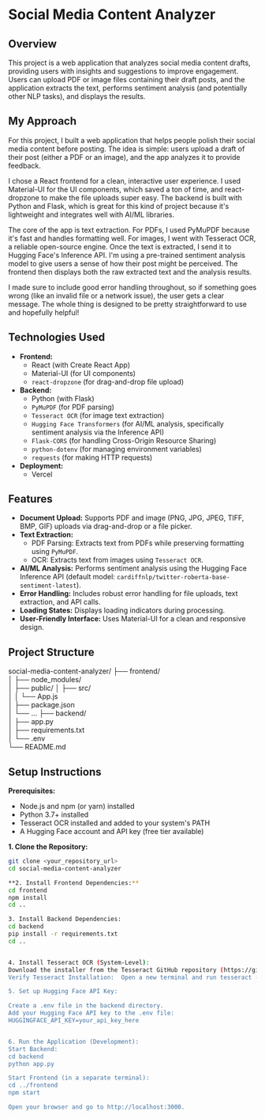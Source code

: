 # Social Media Content Analyzer

## Overview

This project is a web application that analyzes social media content drafts, providing users with insights and suggestions to improve engagement.  Users can upload PDF or image files containing their draft posts, and the application extracts the text, performs sentiment analysis (and potentially other NLP tasks), and displays the results.

## My Approach
For this project, I built a web application that helps people polish their social media content before posting.  The idea is simple: users upload a draft of their post (either a PDF or an image), and the app analyzes it to provide feedback.

I chose a React frontend for a clean, interactive user experience.  I used Material-UI for the UI components, which saved a ton of time, and react-dropzone to make the file uploads super easy. The backend is built with Python and Flask, which is great for this kind of project because it's lightweight and integrates well with AI/ML libraries.

The core of the app is text extraction.  For PDFs, I used PyMuPDF because it's fast and handles formatting well. For images, I went with Tesseract OCR, a reliable open-source engine. Once the text is extracted, I send it to Hugging Face's Inference API.  I'm using a pre-trained sentiment analysis model to give users a sense of how their post might be perceived. The frontend then displays both the raw extracted text and the analysis results.

I made sure to include good error handling throughout, so if something goes wrong (like an invalid file or a network issue), the user gets a clear message. The whole thing is designed to be pretty straightforward to use and hopefully helpful!

## Technologies Used

*   **Frontend:**
    *   React (with Create React App)
    *   Material-UI (for UI components)
    *   `react-dropzone` (for drag-and-drop file upload)
*   **Backend:**
    *   Python (with Flask)
    *   `PyMuPDF` (for PDF parsing)
    *   `Tesseract OCR` (for image text extraction)
    *   `Hugging Face Transformers` (for AI/ML analysis, specifically sentiment analysis via the Inference API)
    *   `Flask-CORS` (for handling Cross-Origin Resource Sharing)
    *   `python-dotenv` (for managing environment variables)
    *   `requests` (for making HTTP requests)
* **Deployment:**
    *   Vercel

## Features

*   **Document Upload:** Supports PDF and image (PNG, JPG, JPEG, TIFF, BMP, GIF) uploads via drag-and-drop or a file picker.
*   **Text Extraction:**
    *   PDF Parsing: Extracts text from PDFs while preserving formatting using `PyMuPDF`.
    *   OCR: Extracts text from images using `Tesseract OCR`.
*   **AI/ML Analysis:** Performs sentiment analysis using the Hugging Face Inference API (default model: `cardiffnlp/twitter-roberta-base-sentiment-latest`).
*   **Error Handling:** Includes robust error handling for file uploads, text extraction, and API calls.
*   **Loading States:** Displays loading indicators during processing.
*   **User-Friendly Interface:** Uses Material-UI for a clean and responsive design.

## Project Structure
social-media-content-analyzer/
├── frontend/            
│   ├── node_modules/    
│   ├── public/
│   ├── src/             
│   │   └── App.js        
│   ├── package.json      
│   └── ...
├── backend/              
│   ├── app.py           
│   ├── requirements.txt  
│   └── .env              
└── README.md     

## Setup Instructions

**Prerequisites:**

*   Node.js and npm (or yarn) installed
*   Python 3.7+ installed
*   Tesseract OCR installed and added to your system's PATH 
*   A Hugging Face account and API key (free tier available)

**1. Clone the Repository:**

```bash
git clone <your_repository_url>  
cd social-media-content-analyzer

**2. Install Frontend Dependencies:**
cd frontend
npm install
cd ..

3. Install Backend Dependencies:
cd backend
pip install -r requirements.txt
cd ..


4. Install Tesseract OCR (System-Level):
Download the installer from the Tesseract GitHub repository (https://github.com/UB-Mannheim/tesseract/wiki) and ensure Tesseract is added to your system's PATH during installation.
Verify Tesseract Installation:  Open a new terminal and run tesseract --version. You should see version information.

5. Set up Hugging Face API Key:

Create a .env file in the backend directory.
Add your Hugging Face API key to the .env file:
HUGGINGFACE_API_KEY=your_api_key_here


6. Run the Application (Development):
Start Backend:
cd backend
python app.py

Start Frontend (in a separate terminal):
cd ../frontend
npm start

Open your browser and go to http://localhost:3000.


